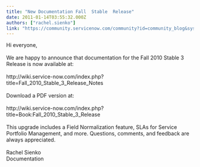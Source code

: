 ```yaml
---
title: "New Documentation Fall  Stable  Release"
date: 2011-01-14T03:55:32.000Z
authors: ["rachel.sienko"]
link: "https://community.servicenow.com/community?id=community_blog&sys_id=821d22e5dbd0dbc01dcaf3231f9619cf"
---
```

<p>Hi everyone,<br /><br />We are happy to announce that documentation for the Fall 2010 Stable 3 Release is now available at:<br /><br />http://wiki.service-now.com/index.php?title=Fall_2010_Stable_3_Release_Notes<br /><br />Download a PDF version at:<br /><br />http://wiki.service-now.com/index.php?title=Book:Fall_2010_Stable_3_Release<br /><br />This upgrade includes a Field Normalization feature, SLAs for Service Portfolio Management, and more. Questions, comments, and feedback are always appreciated.<br /><br />Rachel Sienko<br />Documentation</p>